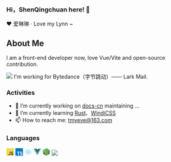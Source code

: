 ### Hi，ShenQingchuan here! 👋

❤️ 爱琳琳 · Love my Lynn ~

## About Me

I am a front-end developer now, love Vue/Vite and open-source contribution.

<img height="30" src="https://user-images.githubusercontent.com/46062972/119318178-8dd66680-bcab-11eb-86a9-7c9464880869.png">
I'm working for Bytedance（字节跳动）—— Lark Mail.

### Activities

- 🔭 I’m currently working on [docs-cn](https://github.com/vitejs/docs-cn) maintaining ...
- 🌱 I’m currently learning [Rust](https://www.rust-lang.org/)、[WindiCSS](https://windicss.org/)
- 📫 How to reach me: tmyeve@163.com

### Languages

<code><img height="20" src="https://raw.githubusercontent.com/github/explore/80688e429a7d4ef2fca1e82350fe8e3517d3494d/topics/javascript/javascript.png"></code>
<code><img height="20" src="https://raw.githubusercontent.com/github/explore/80688e429a7d4ef2fca1e82350fe8e3517d3494d/topics/typescript/typescript.png"></code>
<code><img height="20" src="https://raw.githubusercontent.com/github/explore/80688e429a7d4ef2fca1e82350fe8e3517d3494d/topics/react/react.png"></code>
<code><img height="20" src="https://raw.githubusercontent.com/github/explore/80688e429a7d4ef2fca1e82350fe8e3517d3494d/topics/vue/vue.png"></code>
<code><img height="20" src="https://raw.githubusercontent.com/github/explore/80688e429a7d4ef2fca1e82350fe8e3517d3494d/topics/nodejs/nodejs.png"></code> 
<code><img height="20" src="https://user-images.githubusercontent.com/46062972/136497244-be103dd7-7bb0-4488-9727-655889b8ce0d.png"></code> 

